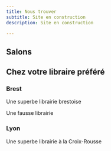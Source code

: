 ```yaml
---
title: Nous trouver
subtitle: Site en construction
description: Site en construction

---
```

## Salons

## Chez votre libraire préféré

### Brest

<place title="Dialogues" address="53 rue de Siam, 29200 Brest" website="https://www.librairiedialogues.fr">Une superbe librairie brestoise</place>

<place title="Le Chat Pitre" address="33 rue de l'esbrouffe, 29200 Brest" website="https://www.unchatpitre.fr">Une fausse librairie</place>

### Lyon

<place title="à Titre d'Aile" address="23 rue des Tables Claudiennes, 69001 Lyon" website="[Contacts – à Titre d'Aile (atitredaile.fr)](https://atitredaile.fr/contacts/)">Une superbe librairie à la Croix-Rousse</place>